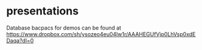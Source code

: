 # presentations
Database bacpacs for demos can be found at
https://www.dropbox.com/sh/ysozeo4eu04lw1r/AAAHEGUfVjp0LhVsp0xdEDaqa?dl=0
